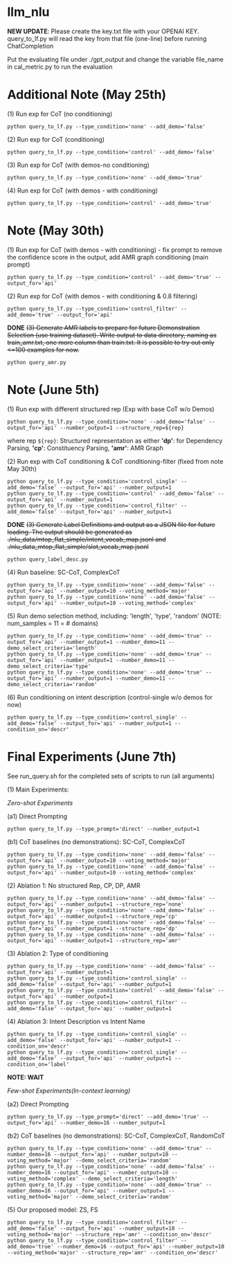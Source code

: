 # llm_nlu

**NEW UPDATE**: Please create the key.txt file with your OPENAI KEY. query_to_lf.py will read the key from that file (one-line) before running ChatCompletion

Put the evaluating file under ./gpt_output and change the variable file_name in cal_metric.py to run the evaluation

# Additional Note (May 25th)
(1) Run exp for CoT (no conditioning)
```
python query_to_lf.py --type_condition='none' --add_demo='false'
```

(2) Run exp for CoT (conditioning)
```
python query_to_lf.py --type_condition='control' --add_demo='false'
```

(3) Run exp for CoT (with demos-no conditioning)
```
python query_to_lf.py --type_condition='none' --add_demo='true'
```

(4) Run exp for CoT (with demos - with conditioning)
```
python query_to_lf.py --type_condition='control' --add_demo='true'
```

# Note (May 30th)
(1) Run exp for CoT (with demos - with conditioning) - fix prompt to remove the confidence score in the output, add AMR graph conditioning (main prompt)
```
python query_to_lf.py --type_condition='control' --add_demo='true' --output_for='api'
```

(2) Run exp for CoT (with demos - with conditioning & 0.8 filtering)
```
python query_to_lf.py --type_condition='control_filter' --add_demo='true' --output_for='api'
```

**DONE** ~~(3) Generate AMR labels to prepare for future Demonstration Selection (use training dataset). Write output to data directory, naming as train_amr.txt, one more column than train.txt. It is possible to try out only <=100 examples for now.~~
```
python query_amr.py
```

# Note (June 5th)

(1) Run exp with different structured rep  (Exp with base CoT w/o Demos)
```
python query_to_lf.py --type_condition='none' --add_demo='false' --output_for='api' --number_output=1 --structure_rep=${rep}
```

where rep ```${rep}```: Structured representation as either **'dp'**: for Dependency Parsing, **'cp'**: Constituency Parsing, **'amr'**: AMR Graph


(2) Run exp with CoT conditioning & CoT conditioning-filter (fixed from note May 30th) 
```
python query_to_lf.py --type_condition='control_single' --add_demo='false' --output_for='api' --number_output=1
python query_to_lf.py --type_condition='control' --add_demo='false' --output_for='api' --number_output=1
python query_to_lf.py --type_condition='control_filter' --add_demo='false' --output_for='api' --number_output=1
```

**DONE** ~~(3) Generate Label Definitions and output as a JSON file for future loading. The output should be generated as ./nlu_data/mtop_flat_simple/intent_vocab_map.jsonl and ./nlu_data_mtop_flat_simple/slot_vocab_map.jsonl~~
```
python query_label_desc.py
```

(4) Run baseline: SC-CoT, ComplexCoT
```
python query_to_lf.py --type_condition='none' --add_demo='false' --output_for='api' --number_output=10 --voting_method='major'
python query_to_lf.py --type_condition='none' --add_demo='false' --output_for='api' --number_output=10 --voting_method='complex'
```

(5) Run demo selection method, including: 'length', 'type', 'random' (NOTE: num_samples = 11 = # domains)
```
python query_to_lf.py --type_condition='none' --add_demo='true' --output_for='api' --number_output=1 --number_demo=11 --demo_select_criteria='length'
python query_to_lf.py --type_condition='none' --add_demo='true' --output_for='api' --number_output=1 --number_demo=11 --demo_select_criteria='type'
python query_to_lf.py --type_condition='none' --add_demo='true' --output_for='api' --number_output=1 --number_demo=11 --demo_select_criteria='random'
```


(6) Run conditioning on intent description (control-single w/o demos for now)

```
python query_to_lf.py --type_condition='control_single' --add_demo='false' --output_for='api' --number_output=1 --condition_on='descr'
```

# Final Experiments (June 7th)

See run_query.sh for the completed sets of scripts to run (all arguments)

(1) Main Experiments:

_Zero-shot Experiments_

(a1) Direct Prompting
```
python query_to_lf.py --type_prompt='direct' --number_output=1
```
(b1) CoT baselines (no demonstrations): SC-CoT, ComplexCoT
```
python query_to_lf.py --type_condition='none' --add_demo='false' --output_for='api' --number_output=10 --voting_method='major'
python query_to_lf.py --type_condition='none' --add_demo='false' --output_for='api' --number_output=10 --voting_method='complex'
```

(2) Ablation 1: No structured Rep, CP, DP, AMR
```
python query_to_lf.py --type_condition='none' --add_demo='false' --output_for='api' --number_output=1 --structure_rep='none'
python query_to_lf.py --type_condition='none' --add_demo='false' --output_for='api' --number_output=1 --structure_rep='cp'
python query_to_lf.py --type_condition='none' --add_demo='false' --output_for='api' --number_output=1 --structure_rep='dp'
python query_to_lf.py --type_condition='none' --add_demo='false' --output_for='api' --number_output=1 --structure_rep='amr'
```

(3) Ablation 2: Type of conditioning
```
python query_to_lf.py --type_condition='none' --add_demo='false' --output_for='api' --number_output=1
python query_to_lf.py --type_condition='control_single' --add_demo='false' --output_for='api' --number_output=1
python query_to_lf.py --type_condition='control' --add_demo='false' --output_for='api' --number_output=1
python query_to_lf.py --type_condition='control_filter' --add_demo='false' --output_for='api' --number_output=1
```

(4) Ablation 3: Intent Description vs Intent Name
```
python query_to_lf.py --type_condition='control_single' --add_demo='false' --output_for='api' --number_output=1 --condition_on='descr'
python query_to_lf.py --type_condition='control_single' --add_demo='false' --output_for='api' --number_output=1 --condition_on='label'
```

**NOTE: WAIT**


_Few-shot Experiments(In-context learning)_

(a2) Direct Prompting
```
python query_to_lf.py --type_prompt='direct' --add_demo='true' -- output_for='api' --number_demo=16 --number_output=1
```
(b2) CoT baselines (no demonstrations): SC-CoT, ComplexCoT, RandomCoT
```
python query_to_lf.py --type_condition='none' --add_demo='true' --number_demo=16 --output_for='api' --number_output=10 --voting_method='major' --demo_select_criteria='random'
python query_to_lf.py --type_condition='none' --add_demo='false' --number_demo=16 --output_for='api' --number_output=10 --voting_method='complex' --demo_select_criteria='length'
python query_to_lf.py --type_condition='none' --add_demo='true' --number_demo=16 --output_for='api' --number_output=1 --voting_method='major' --demo_select_criteria='random'
```

(5) Our proposed model: ZS, FS
```
python query_to_lf.py --type_condition='control_filter' --add_demo='false' --output_for='api' --number_output=10 --voting_method='major' --structure_rep='amr' --condition_on='descr'
python query_to_lf.py --type_condition='control_filter' --add_demo='true' --number_demo=16 --output_for='api' --number_output=10 --voting_method='major' --structure_rep='amr' --condition_on='descr'
```


